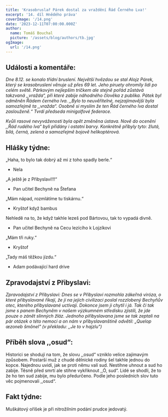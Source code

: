 ```yaml
---
title: 'Krasobruslař Párek dostal za vraždění Řád Černého Lva!'
excerpt: '14. díl Hnědého práva'
coverImage: '/14.png'
date: '2023-12-11T07:00:00.000Z'
author:
  name: Tomáš Bouchal
  picture: '/assets/blog/authors/tb.jpg'
ogImage:
  url: '/14.png'
---
```

## **Události a komentáře:**

*Dne 8.12. se konalo třídní bruslení. Největší hvězdou se stal Alojz Párek,
který se krasobruslení věnuje už přes 69 let. Jeho piruety ohromily lidi po
celém světě. Párkovým nejlepším tríčkem ale stejně pořád zůstává takzvaná
,,vražda“, při které zabije náhodného člověka z publika. Pátek byl odměněn
Řádem černého lva.
,,Bylo to neuvěřitelné, nejzajímavější byla samozřejmě ta ,,vražda“. Osobně
si myslím že ten Řád černého lva dostal zaslouženě.“
Tvrdí předseda minigolfové federace.*

*Kvůli rasové nevyváženosti byla opět změněna ústava. Nově do ocenění
,,Řád rudého lva“ byli přidány i ostatní barvy. Konkrétně přibyly tyto: žlutá,
bílá, černá, zelená a samozřejmě bojově helikoptérová.*

## **Hlášky týdne:**

„Haha, to bylo tak dobrý až mi z toho spadly berle.“

- Nela

„A ještě je z Přibyslavi!!!“

- Pan učitel Bechyně na Štefana

„Mám nápad, rozmlátíme tu tiskárnu.“

- Kryštof když bambus

Nehledě na to, že když takhle lezeš pod Bártovou, tak to vypadá divně.

- Pan učitel Bechyně na Cecu lezícího k Lojzíkovi

„Mám tři ruky.“

- Kryštof

„Tady máš těžkou jízdu.“

- Adam podávající hard drive


## **Zpravodajství z Přibyslavi:**

*Zpravodajství z Přibyslavi: Dnes se v Přibyslavi rozmohla zákeřná viróza, o
které přibyslavané říkají, že jí na jejich civilizaci poslal rozzlobený Bechyňův
otec, kterého přibyslavané uctívají. Dokonce jsem ji chytil i já. Tak či tak
jsme s panem Bechyněm v našem výzkumném středisku zjistili, že jde
pouze o zánět slinných žláz. Jednoho piřibyslavana jsme se tak zeptali na
pár otázek o této nemoci a on nám v přibyslavanštině odvětil: „Quelop
œzoneb šmônel" (v překladu: ,,Je to v hajzlu")*

## **Příběh slova ,,osud“:**

Historici se shodují na tom, že slovu ,,osud“ vzniklo velice zajímavým
způsobem. Postarší muž z chudé dělnické rodiny šel takhle jednou do
kopce. Najednou uvidí, jak se proti němu valí sud. Nestihne uhnout a sud ho
zabije. Těsně před smrtí ale stihne vykřiknout ,,Ó, sud“. Lidé se shodli, že to
že ho ten sud zabije, mu bylo předurčeno. Podle jeho posledních slov tuto
věc pojmenovali ,,osud“.

## **Fakt týdne:**

Muškátový oříšek je při nitrožilním podání prudce jedovatý.